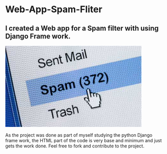 # Web-App-Spam-Fliter
## I created a Web app for a Spam filter with using Django Frame work.
![spamfilter](spamfilter.jpg)

As the project was done as part of myself studying the python Django frame work, the HTML part of the code is very base and minimum and just gets the work done.
Feel free to fork and contribute to the project.
